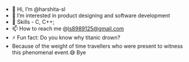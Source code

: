 - 👋 Hi, I’m @harshita-sl
- 👀 I’m interested in product designing and software development 
- 🌱 Skills - C, C++;
- 📫 How to reach me @ls8989125@gmail.com
- ⚡ Fun fact: Do you know why titanic drown?
- Because of the weight of time travellers who were present to witness this phenomenal event.😅
Bye

<!---
harshita-sl/harshita-sl is a ✨ special ✨ repository because its `README.md` (this file) appears on your GitHub profile.
You can click the Preview link to take a look at your changes.
--->
